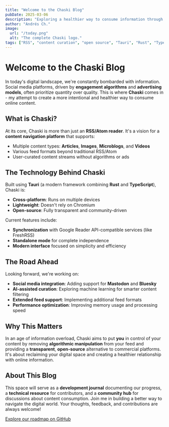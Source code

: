 ```yaml
---
title: "Welcome to the Chaski Blog"
pubDate: 2025-03-06
description: "Exploring a healthier way to consume information through open-source technology."
author: "Andrés Ch."
image:
  url: "/today.png"
  alt: "The complete Chaski logo."
tags: ["RSS", "content curation", "open source", "Tauri", "Rust", "TypeScript"]
---
```


# Welcome to the Chaski Blog

In today's digital landscape, we're constantly bombarded with information. Social media platforms, driven by **engagement algorithms** and **advertising models**, often prioritize quantity over quality. This is where **Chaski** comes in - my attempt to create a more intentional and healthier way to consume online content.

## What is Chaski?

At its core, Chaski is more than just an **RSS/Atom reader**. It's a vision for a **content navigation platform** that supports:

- Multiple content types: **Articles**, **Images**, **Microblogs**, and **Videos**
- Various feed formats beyond traditional RSS/Atom
- User-curated content streams without algorithms or ads

## The Technology Behind Chaski

Built using **Tauri** (a modern framework combining **Rust** and **TypeScript**), Chaski is:

- **Cross-platform**: Runs on multiple devices
- **Lightweight**: Doesn't rely on Chromium
- **Open-source**: Fully transparent and community-driven

Current features include:

- **Synchronization** with Google Reader API-compatible services (like FreshRSS)
- **Standalone mode** for complete independence
- **Modern interface** focused on simplicity and efficiency

## The Road Ahead

Looking forward, we're working on:

- **Social media integration**: Adding support for **Mastodon** and **Bluesky**
- **AI-assisted curation**: Exploring machine learning for smarter content filtering
- **Extended feed support**: Implementing additional feed formats
- **Performance optimization**: Improving memory usage and processing speed

## Why This Matters

In an age of information overload, Chaski aims to put **you** in control of your content by removing **algorithmic manipulation** from your feed and providing a **transparent**, **open-source** alternative to commercial platforms. It's about reclaiming your digital space and creating a healthier relationship with online information.

## About This Blog

This space will serve as a **development journal** documenting our progress, a **technical resource** for contributors, and a **community hub** for discussions about content consumption. Join me in building a better way to navigate the digital world. Your thoughts, feedback, and contributions are always welcome!

[Explore our roadmap on GitHub](https://github.com/a-chacon/chaski-app/blob/main/README.md)
